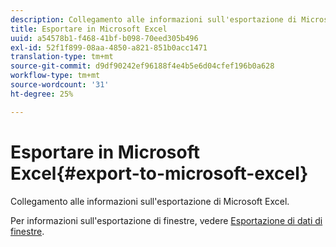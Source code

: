 ```yaml
---
description: Collegamento alle informazioni sull'esportazione di Microsoft Excel.
title: Esportare in Microsoft Excel
uuid: a54578b1-f468-41bf-b098-70eed305b496
exl-id: 52f1f899-08aa-4850-a821-851b0acc1471
translation-type: tm+mt
source-git-commit: d9df90242ef96188f4e4b5e6d04cfef196b0a628
workflow-type: tm+mt
source-wordcount: '31'
ht-degree: 25%

---
```


# Esportare in Microsoft Excel{#export-to-microsoft-excel}

Collegamento alle informazioni sull&#39;esportazione di Microsoft Excel.

Per informazioni sull&#39;esportazione di finestre, vedere [Esportazione di dati di finestre](../../../../home/c-get-started/c-wk-win-wksp/c-exp-win-data.md#concept-8df61d64ed434cc5a499023c44197349).
